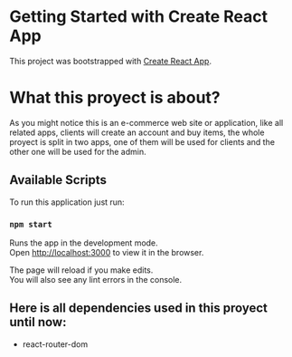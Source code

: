 # Getting Started with Create React App

This project was bootstrapped with [Create React App](https://github.com/facebook/create-react-app).

# What this proyect is about?

As you might notice this is an e-commerce web site or application, like all related apps, clients will create an account and buy items, the whole proyect is split in two apps, one of them will be used for clients and the other one will be used for the admin.

## Available Scripts

To run this application just run:

### `npm start`

Runs the app in the development mode.\
Open [http://localhost:3000](http://localhost:3000) to view it in the browser.

The page will reload if you make edits.\
You will also see any lint errors in the console.

## Here is all dependencies used in this proyect until now:

- react-router-dom

